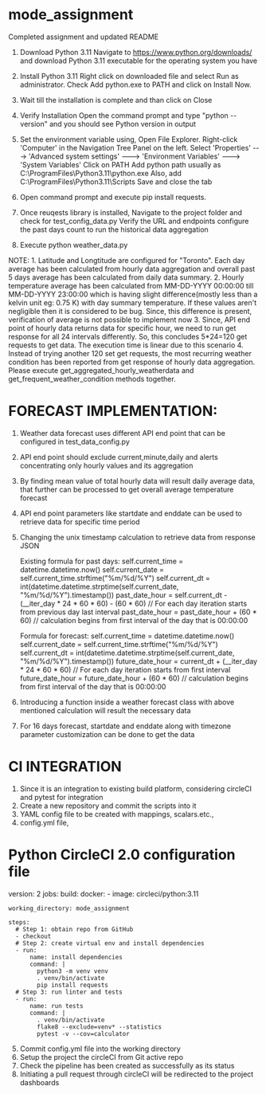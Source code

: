 # mode_assignment
Completed assignment and updated README
1. Download Python 3.11
	Navigate to https://www.python.org/downloads/ and download Python 3.11 executable for the operating system you have


2. Install Python 3.11
	Right click on downloaded file and select Run as administrator.
	Check Add python.exe to PATH and click on Install Now.

3. Wait till the installation is complete and than click on Close

4. Verify Installation
	Open the command prompt and type "python --version" and you should see Python version in output

5. Set the environment variable using, 
	Open File Explorer.
	Right-click 'Computer' in the Navigation Tree Panel on the left.
	Select 'Properties' ---> 'Advanced system settings' ---> 'Environment Variables' ---> 'System Variables'
	Click on PATH
	Add python path usually as C:\ProgramFiles\Python3.11\python.exe
	Also, add  C:\ProgramFiles\Python3.11\Scripts
	Save and close the tab

6. Open command prompt and execute pip install requests.

7. Once reuqests library is installed, Navigate to the project folder and check for test_config_data.py
	Verify the URL and endpoints
	configure the past days count to run the historical data aggregation

8. Execute python weather_data.py
	
	
NOTE:	1. Latitude and Longtitude are configured for "Toronto". Each day average has been calculated from hourly data aggregation and overall past 5 days average has been calculated from daily data summary.
	2. Hourly temperature average has been calculated from MM-DD-YYYY 00:00:00 till MM-DD-YYYY 23:00:00 which is having slight difference(mostly less than a kelvin unit eg: 0.75 K) with day summary temperature. If these values aren't 	negligible then it is considered to be bug. Since, this difference is present, verification of average is not possible to implement now
	3. Since, API end point of hourly data returns data for specific hour, we need to run get response for all 24 intervals differently. So, this concludes 5*24=120 get requests to get data. The execution time is linear due to this 	scenario
	4. Instead of trying another 120 set get requests, the most recurring weather condition has been reported from get response of hourly data aggregation. Please execute get_aggregated_hourly_weatherdata and 	get_frequent_weather_condition methods together.



FORECAST IMPLEMENTATION:
========================

1. Weather data forecast uses different API end point that can be configured in test_data_config.py
2. API end point should exclude current,minute,daily and alerts concentrating only hourly values and its aggregation
3. By finding mean value of total hourly data will result daily average data, that further can be processed to get overall average temperature forecast
4. API end point parameters like startdate and enddate can be used to retrieve data for specific time period
5. Changing the unix timestamp calculation to retrieve data from response JSON
	
	Existing formula for past days: 
	self.current_time = datetime.datetime.now()
        self.current_date = self.current_time.strftime("%m/%d/%Y")
        self.current_dt = int(datetime.datetime.strptime(self.current_date, "%m/%d/%Y").timestamp()) 
	past_date_hour = self.current_dt - (__iter_day * 24 * 60 * 60) - (60 * 60) // For each day iteration starts from previous day last interval
	past_date_hour = past_date_hour + (60 * 60) // calculation begins from first interval of the day that is 00:00:00

	Formula for forecast:
	self.current_time = datetime.datetime.now()
        self.current_date = self.current_time.strftime("%m/%d/%Y")
        self.current_dt = int(datetime.datetime.strptime(self.current_date, "%m/%d/%Y").timestamp()) 
	future_date_hour = current_dt + (__iter_day * 24 * 60 * 60) // For each day iteration starts from first interval
	future_date_hour = future_date_hour + (60 * 60) // calculation begins from first interval of the day that is 00:00:00

6. Introducing a function inside a weather forecast class with above mentioned calculation will result the necessary data
7. For 16 days forecast, startdate and enddate along with timezone parameter customization can be done to get the data
   
CI INTEGRATION
==============

1. Since it is an integration to existing build platform, considering circleCI and pytest for integration
2. Create a new repository and commit the scripts into it
3. YAML config file to be created with mappings, scalars.etc.,
4. config.yml file,
# Python CircleCI 2.0 configuration file
version: 2
jobs:
  build:
    docker:
      - image: circleci/python:3.11

    working_directory: mode_assignment

    steps:
      # Step 1: obtain repo from GitHub
      - checkout
      # Step 2: create virtual env and install dependencies
      - run:
          name: install dependencies
          command: |
            python3 -m venv venv
            . venv/bin/activate
            pip install requests
      # Step 3: run linter and tests
      - run:
          name: run tests
          command: |
            . venv/bin/activate
            flake8 --exclude=venv* --statistics
            pytest -v --cov=calculator

5. Commit config.yml file into the working directory
6. Setup the project the circleCI from Git active repo
7. Check the pipeline has been created as successfully as its status
8. Initiating a pull request through circleCI will be redirected to the project dashboards
